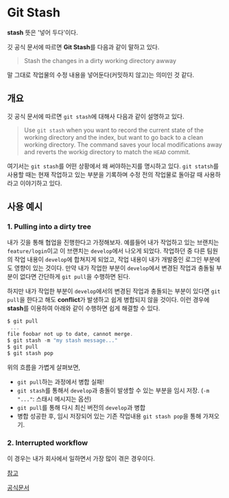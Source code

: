 # Git Stash
**stash** 뜻은 '넣어 두다'이다.

깃 공식 문서에 따르면 **Git Stash**를 다음과 같이 말하고 있다.
> Stash the changes in a dirty working directory awway

말 그대로 작업물의 수정 내용을 넣어둔다(커밋하지 않고)는 의미인 것 같다.

## 개요
깃 공식 문서에 따르면 `git stash`에 대해사 다음과 같이 설명하고 있다.
> Use `git stash` when you want to record the current state of the working directory and the index,
> but want to go back to a clean working directory. The command saves your local modifications away and reverts the workig directory to match the `HEAD` commit.

여기서는 `git stash`를 어떤 상황에서 왜 써야하는지를 명시하고 있다.
`git statsh`를 사용할 때는 현재 작업하고 있는 부분을 기록하며 수정 전의 작업물로 돌아갈 때 사용하라고 이야기하고 있다.

## 사용 예시
### 1. Pulling into a dirty tree
내가 깃을 통해 협업을 진행한다고 가정해보자.
예를들어 내가 작업하고 있는 브랜치는 `feature/login`이고 이 브랜치는 `develop`에서 나오게 되었다.
작업하던 중 다른 팀원의 작업 내용이 `develop`에 합쳐지게 되었고, 작업 내용이 내가 개발중인 로그인 부분에도 영향이 있는 것이다.
만약 내가 작업한 부분이 `develop`에서 변경된 작업과 충돌될 부분이 없다면 간단하게 `git pull`을 수행하면 된다.

하지만 내가 작업한 부분이 `develop`에서의 변경된 작업과 충돌되는 부분이 있다면 `git pull`을 한다고 해도 **conflict**가 발생하고 쉽게 병합되지 않을 것이다.
이런 경우에 **stash**를 이용하여 아래와 같이 수행하면 쉽게 해결할 수 있다.

``` powershell
$ git pull
 ...
file foobar not up to date, cannot merge.
$ git stash -m "my stash message..."
$ git pull
$ git stash pop
```

위의 흐름을 가볍게 살펴보면, 
- `git pull`하는 과정에서 병합 실패!
- `git stash`를 통해서 `develop`과 충돌이 발생할 수 있는 부분을 임시 저장. (`-m "..."`: 스태시 메시지는 옵션)
- `git pull`를 통해 다시 최신 버전의 `develop`과 병합
- 병합 성공한 후, 임시 저장되어 있는 기존 작업내용 `git stash pop`을 통해 가져오기.

### 2. Interrupted workflow
이 경우는 내가 회사에서 일하면서 가장 많이 겪은 경우이다.

<!-- 
## 개요

Stash는 작업하고 있던 내용을 커밋을 통해 남기지 않고 **임시**로 저장할 때 사용된다.

나같은 경우는 회사에서 업무 중 **핫픽스** 이슈가 들어온 경우 현재 작업이 완료된 상황이 아니라서 커밋을 남기기 어려워서 **Stash**를 이용해
임의로 저장 후, 핫 픽스 이슈를 해결하고 다시 돌아와서 **Stash**를 통해 저장된 내용을 다시 **Pop**해서 이전 작업을 이어간다.

항상 작업이 순차적으로 완료되면서 commit으로 작업을 마무리하며 진행하고 싶지만 현실은 그렇지 못하다.
위와 같이 다른 기능 개발 작업 중 핫픽스 이슈가 들어오거나, QA 검수 중 이슈가 발생하거나, 앱 심사 거절을 통해 급하게 처리해야할 일들이
생가보다 발생한다. 이때 필요한게 **Stash**이다.

### Git Stash 란
> 아직 마무리하지 않은 작업을 스택에 잠시 저장할 수 있도록 하는 명령어이다. 
> 이를 통해 아직 완료하지 않은 일을 commit 하지 않고 나중에 다시 꺼내와서 마무리 할 수 있다.

- git stash 명령어를 사용하면 워킹 디렉토리에서 수정한 파일들만 저장한다.
- stash란 아래에 해당하는 파일들을 보관해두는 장소이다.
 - `Modified`이면서 `Tracked` 상태인 파일
    - `Tracked` 상태인 파일을 수정한 경우


-->
[참고](https://gmlwjd9405.github.io/2018/05/18/git-stash.html)

[공식문서](https://git-scm.com/docs/git-stash)
